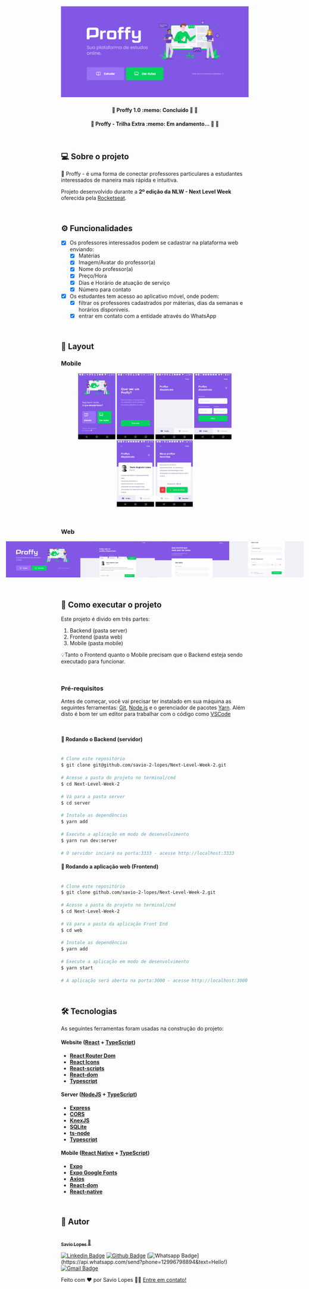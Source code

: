 </p>
<h1 align="center">
    <img alt="NextLevelWeek" title="#NextLevelWeek 2" src="./Prints/1.png" />
</h1>

<h4 align="center"> 
	🚧  Proffy 1.0 :memo: Concluído 🚀 🚧
</h4>

<h4 align="center"> 
	🚧  Proffy - Trilha Extra :memo: Em andamento... 🚀 🚧
</h4>


<br>

## 💻 Sobre o projeto

:memo: Proffy - é uma forma de conectar professores particulares a estudantes interessados de maneira mais rápida e intuitiva.

Projeto desenvolvido durante a **2º edição da NLW - Next Level Week** oferecida pela [Rocketseat](https://blog.rocketseat.com.br/primeira-next-level-week/).

<br>

## ⚙️ Funcionalidades

- [x] Os professores interessados podem se cadastrar na plataforma web enviando:
  - [x] Matérias
  - [x] Imagem/Avatar do professor(a)
  - [x] Nome do professor(a)
  - [x] Preço/Hora
  - [x] Dias e Horário de atuação de serviço
  - [x] Número para contato

- [x] Os estudantes tem acesso ao aplicativo móvel, onde podem:
  - [x] filtrar os professores cadastrados por máterias, dias da semanas e horários disponiveis.
  - [x] entrar em contato com a entidade através do WhatsApp

<br>

## 🎨 Layout

### Mobile

<p align="center">
  <img alt="NextLevelWeek2" title="#NextLevelWeek2" src="./Prints/5.png" width="100px">
  <img alt="NextLevelWeek2" title="#NextLevelWeek2" src="./Prints/6.png" width="100px">
  <img alt="NextLevelWeek2" title="#NextLevelWeek2" src="./Prints/7.png" width="100px">
  <img alt="NextLevelWeek2" title="#NextLevelWeek2" src="./Prints/12.png" width="100px">
  <img alt="NextLevelWeek2" title="#NextLevelWeek2" src="./Prints/9.png" width="100px">
  <img alt="NextLevelWeek2" title="#NextLevelWeek2" src="./Prints/10.png" width="100px">
</p>

<br>

### Web

<p align="center" style="display: flex; align-items: flex-start; justify-content: center;">
  <img alt="NextLevelWeek2" title="#NextLevelWeek2" src="./Prints/1.png" width="200px">
  <img alt="NextLevelWeek2" title="#NextLevelWeek2" src="./Prints/11.png" width="200px">
  <img alt="NextLevelWeek2" title="#NextLevelWeek2" src="./Prints/3.png" width="200px">
  <img alt="NextLevelWeek2" title="#NextLevelWeek2" src="./Prints/4.png" width="200px">
</p>

<br>

## 🚀 Como executar o projeto

Este projeto é divido em três partes:
1. Backend (pasta server) 
2. Frontend (pasta web)
3. Mobile (pasta mobile)

💡Tanto o Frontend quanto o Mobile precisam que o Backend esteja sendo executado para funcionar.

<br>

### Pré-requisitos

Antes de começar, você vai precisar ter instalado em sua máquina as seguintes ferramentas:
[Git](https://git-scm.com), [Node.js](https://nodejs.org/en/) e o gerenciador de pacotes [Yarn](https://yarnpkg.com).
Além disto é bom ter um editor para trabalhar com o código como [VSCode](https://code.visualstudio.com/)

<br>

#### 🎲 Rodando o Backend (servidor)

```bash

# Clone este repositório
$ git clone git@github.com/savio-2-lopes/Next-Level-Week-2.git

# Acesse a pasta do projeto no terminal/cmd
$ cd Next-Level-Week-2

# Vá para a pasta server
$ cd server

# Instale as dependências
$ yarn add

# Execute a aplicação em modo de desenvolvimento
$ yarn run dev:server

# O servidor inciará na porta:3333 - acesse http://localhost:3333 

```

#### 🧭 Rodando a aplicação web (Frontend)

```bash

# Clone este repositório
$ git clone github.com/savio-2-lopes/Next-Level-Week-2.git

# Acesse a pasta do projeto no terminal/cmd
$ cd Next-Level-Week-2

# Vá para a pasta da aplicação Front End
$ cd web

# Instale as dependências
$ yarn add

# Execute a aplicação em modo de desenvolvimento
$ yarn start

# A aplicação será aberta na porta:3000 - acesse http://localhost:3000

```

<br>

## 🛠 Tecnologias

As seguintes ferramentas foram usadas na construção do projeto:

#### **Website**  ([React](https://reactjs.org/)  +  [TypeScript](https://www.typescriptlang.org/))

-   **[React Router Dom](https://github.com/ReactTraining/react-router/tree/master/packages/react-router-dom)**
-   **[React Icons](https://react-icons.github.io/react-icons/)**
-   **[React-scripts](https://github.com/facebook/create-react-app/tree/master/packages/react-scripts)**
-   **[React-dom](https://github.com/facebook/react/tree/master/packages/react-dom)**
-   **[Typescript](https://github.com/microsoft/TypeScript)**

#### **Server**  ([NodeJS](https://nodejs.org/en/)  +  [TypeScript](https://www.typescriptlang.org/))

-   **[Express](https://expressjs.com/)**
-   **[CORS](https://expressjs.com/en/resources/middleware/cors.html)**
-   **[KnexJS](http://knexjs.org/)**
-   **[SQLite](https://github.com/mapbox/node-sqlite3)**
-   **[ts-node](https://github.com/TypeStrong/ts-node)**
-   **[Typescript](https://github.com/microsoft/TypeScript)**

#### **Mobile**  ([React Native](http://www.reactnative.com/)  +  [TypeScript](https://www.typescriptlang.org/))

-   **[Expo](https://expo.io/)**
-   **[Expo Google Fonts](https://github.com/expo/google-fonts)**
-   **[Axios](https://github.com/axios/axios)**
-   **[React-dom](https://github.com/facebook/react/tree/master/packages/react-dom)**
-   **[React-native](https://github.com/facebook/react-native)**


<br>


## 🦸 Autor

<a href="https://github.com/savio-2-lopes">
 <img style="border-radius: 50%;" src="https://avatars2.githubusercontent.com/u/60948849?s=460&u=689ef123d3278304945aca213bed7413645ea4a7&v=4" width="100px;" alt=""/>
 <br>
 <sub><b>    Savio Lopes </b></sub></a> <a href="https://github.com/savio-2-lopes" title="Github">  🚀</a>
 <br>
 
[![Linkedin Badge](https://img.shields.io/badge/savio-lopes-blue?style=flat-square&logo=Linkedin&logoColor=white&link=https://https://www.linkedin.com/in/savio-lopes/)](https://www.linkedin.com/in/savio-lopes/) 
[![Github Badge](https://img.shields.io/badge/-Github-000?style=flat-square&logo=Github&logoColor=white&link=https://github.com/savio-2-lopes)](https://github.com/savio-2-lopes)
[![Whatsapp Badge](https://img.shields.io/badge/-Whatsapp-4CA143?style=flat-square&labelColor=4CA143&logo=whatsapp&logoColor=white&link=https://api.whatsapp.com/send?phone=12996798894&text=Hello!)](https://api.whatsapp.com/send?phone=12996798894&text=Hello!)
[![Gmail Badge](https://img.shields.io/badge/-Gmail-c14438?style=flat-square&logo=Gmail&logoColor=white&link=mailto:savioaugulopes@gmail.com)](mailto:savioaugulopes@gmail.com)


Feito com ❤️ por Savio Lopes 👋🏽 [Entre em contato!](https://www.linkedin.com/in/savio-lopes/)
